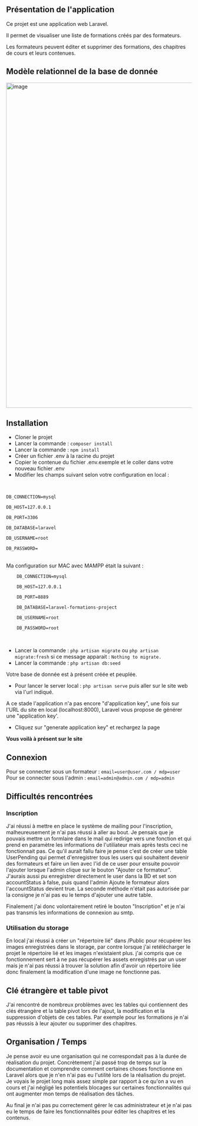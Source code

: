 ## Présentation de l'application

Ce projet est une application web Laravel.

Il permet de visualiser une liste de formations créés par des formateurs.

Les formateurs peuvent éditer et supprimer des formations, des chapitres de cours et leurs contenues.

## Modèle relationnel de la base de donnée

<img width="883" alt="image" src="https://user-images.githubusercontent.com/59143138/141752533-3e26bdc4-cd8e-469d-926d-9ac677d4c758.png">


## Installation

- Cloner le projet
- Lancer la commande : `composer install`
- Lancer la commande : `npm install`
- Créer un fichier .env à la racine du projet
- Copier le contenue du fichier .env.exemple et le coller dans votre nouveau fichier .env
- Modifier les champs suivant selon votre configuration en local :
<br>
<code>
DB_CONNECTION=mysql <br>
DB_HOST=127.0.0.1 <br>
DB_PORT=3306 <br>
DB_DATABASE=laravel <br>
DB_USERNAME=root <br>
DB_PASSWORD= <br>
</code>
<br>
Ma configuration sur MAC avec MAMPP était la suivant : 
<br>
<code>
    DB_CONNECTION=mysql <br>
    DB_HOST=127.0.0.1 <br>
    DB_PORT=8889 <br>
    DB_DATABASE=laravel-formations-project <br>
    DB_USERNAME=root <br>
    DB_PASSWORD=root <br>
</code>
<br>

- Lancer la commande : ` php artisan migrate ` ou `php artisan migrate:fresh` si ce message apparait : ` Nothing to migrate. `
- Lancer la commande : ` php artisan db:seed `

Votre base de donnée est à présent créée et peuplée.

- Pour lancer le server local : ` php artisan serve ` puis aller sur le site web via l'url indiqué.

A ce stade l'application n'a pas encore "d'application key", une fois sur l'URL du site en local (localhost:8000), Laravel vous propose de générer une "application key'. 

- Cliquez sur "generate application key" et rechargez la page

**Vous voilà à présent sur le site** 

## Connexion

Pour se connecter sous un formateur : `email=user@user.com / mdp=user`
Pour se connecter sous l'admin : `email=admin@admin.com / mdp=admin`

## Difficultés rencontrées 

### Inscription

J'ai réussi à mettre en place le système de mailing pour l'inscription, malheureusement je n'ai pas réussi à aller au bout.
Je pensais que je pouvais mettre un formlaire dans le mail qui redirige vers une fonction et qui prend en paramètre les informations de l'utiliateur mais après tests ceci ne fonctionnait pas.
Ce qu'il aurait fallu faire je pense c'est de créer une table UserPending qui permet d'enregistrer tous les users qui souhaitent devenir des formateurs et faire un lien avec l'id de ce user pour ensuite pouvoir l'ajouter lorsque l'admin clique sur le bouton "Ajouter ce formateur".
J'aurais aussi pu enregistrer directement le user dans la BD et set son accountStatus à false, puis quand l'admin Ajoute le formateur alors l'accountStatus devient true.
La seconde méthode n'était pas autorisée par la consigne je n'ai pas eu le temps d'ajouter une autre table.

Finalement j'ai donc volontairement retiré le bouton "Inscription" et je n'ai pas transmis les informations de connexion au smtp.

### Utilisation du storage

En local j'ai réussi à créer un "répertoire lié" dans /Public pour récupérer les images enregistrées dans le storage, par contre lorsque j'ai retélécharger le projet le répertoire lié et les images n'existaient plus. j'ai compris que ce fonctionnement sert à ne pas récupérer les assets enregistrés par un user mais je n'ai pas réussi à trouver la solution afin d'avoir un répertoire liée donc finalement la modification d'une image ne fonctionne pas.

## Clé étrangère et table pivot 

J'ai rencontré de nombreux problèmes avec les tables qui contiennent des clés étrangère et la table pivot lors de l'ajout, la modification et la suppression d'objets de ces tables. Par exemple pour les formations je n'ai pas réussis à leur ajouter ou supprimer des chapitres.

## Organisation / Temps 

Je pense avoir eu une organisation qui ne correspondait pas à la durée de réalisation du projet.
Concrètement j'ai passé trop de temps sur la documentation et comprendre comment certaines choses fonctionne en Laravel alors que je n'en n'ai pas eu l'utilité lors de la réalisation du projet. Je voyais le projet long mais assez simple par rapport à ce qu'on a vu en cours et j'ai négligé les potentiels blocages sur certaines fonctionnalités qui ont augmenter mon temps de réalisation des tâches.

Au final je n'ai pas pu correctement gérer le cas administrateur et je n'ai pas eu le temps de faire les fonctionnalités pour éditer les chapitres et les contenus.


